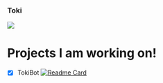 ### Toki

![](https://github-readme-stats.vercel.app/api?username=olliwes&show_icons=true&theme=radical)

# Projects I am working on!

- [x] TokiBot
[![Readme Card](https://github-readme-stats.vercel.app/api/pin/?username=olliwesa&repo=github-readme-stats)](https://github.com/olliwes/tokibot/)
